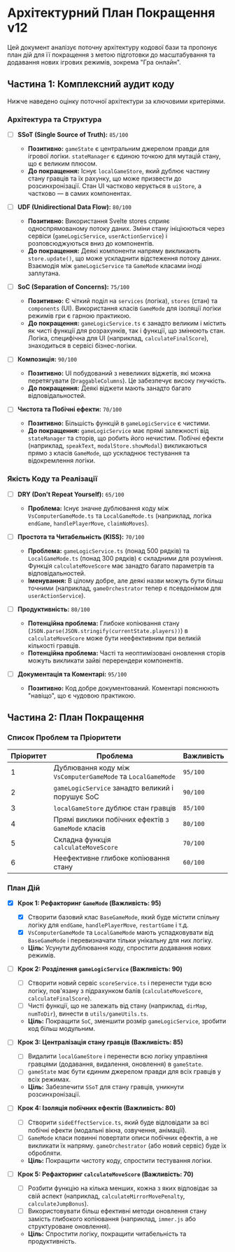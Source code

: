 # Архітектурний План Покращення v12

Цей документ аналізує поточну архітектуру кодової бази та пропонує план дій для її покращення з метою підготовки до масштабування та додавання нових ігрових режимів, зокрема "Гра онлайн".

## Частина 1: Комплексний аудит коду

Нижче наведено оцінку поточної архітектури за ключовими критеріями.

### Архітектура та Структура

- [ ] **SSoT (Single Source of Truth):** `85/100`
  - **Позитивно:** `gameState` є центральним джерелом правди для ігрової логіки. `stateManager` є єдиною точкою для мутацій стану, що є великим плюсом.
  - **До покращення:** Існує `localGameStore`, який дублює частину стану гравців та їх рахунку, що може призвести до розсинхронізації. Стан UI частково керується в `uiStore`, а частково — в самих компонентах.

- [ ] **UDF (Unidirectional Data Flow):** `80/100`
  - **Позитивно:** Використання Svelte stores сприяє односпрямованому потоку даних. Зміни стану ініціюються через сервіси (`gameLogicService`, `userActionService`) і розповсюджуються вниз до компонентів.
  - **До покращення:** Деякі компоненти напряму викликають `store.update()`, що може ускладнити відстеження потоку даних. Взаємодія між `gameLogicService` та `GameMode` класами іноді заплутана.

- [ ] **SoC (Separation of Concerns):** `75/100`
  - **Позитивно:** Є чіткий поділ на `services` (логіка), `stores` (стан) та `components` (UI). Використання класів `GameMode` для ізоляції логіки режимів гри є гарною практикою.
  - **До покращення:** `gameLogicService.ts` є занадто великим і містить як чисті функції для розрахунків, так і функції, що змінюють стан. Логіка, специфічна для UI (наприклад, `calculateFinalScore`), знаходиться в сервісі бізнес-логіки.

- [ ] **Композиція:** `90/100`
  - **Позитивно:** UI побудований з невеликих віджетів, які можна перетягувати (`DraggableColumns`). Це забезпечує високу гнучкість.
  - **До покращення:** Деякі віджети мають занадто багато відповідальностей.

- [ ] **Чистота та Побічні ефекти:** `70/100`
  - **Позитивно:** Більшість функцій в `gameLogicService` є чистими.
  - **До покращення:** `gameLogicService` має прямі залежності від `stateManager` та сторів, що робить його нечистим. Побічні ефекти (наприклад, `speakText`, `modalStore.showModal`) викликаються прямо з класів `GameMode`, що ускладнює тестування та відокремлення логіки.

### Якість Коду та Реалізації

- [ ] **DRY (Don't Repeat Yourself):** `65/100`
  - **Проблема:** Існує значне дублювання коду між `VsComputerGameMode.ts` та `LocalGameMode.ts` (наприклад, логіка `endGame`, `handlePlayerMove`, `claimNoMoves`).

- [ ] **Простота та Читабельність (KISS):** `70/100`
  - **Проблема:** `gameLogicService.ts` (понад 500 рядків) та `LocalGameMode.ts` (понад 300 рядків) є складними для розуміння. Функція `calculateMoveScore` має занадто багато параметрів та відповідальностей.
  - **Іменування:** В цілому добре, але деякі назви можуть бути більш точними (наприклад, `gameOrchestrator` тепер є псевдонімом для `userActionService`).

- [ ] **Продуктивність:** `80/100`
  - **Потенційна проблема:** Глибоке копіювання стану (`JSON.parse(JSON.stringify(currentState.players))`) в `calculateMoveScore` може бути неефективним при великій кількості гравців.
  - **Потенційна проблема:** Часті та неоптимізовані оновлення сторів можуть викликати зайві перерендери компонентів.

- [ ] **Документація та Коментарі:** `95/100`
  - **Позитивно:** Код добре документований. Коментарі пояснюють "навіщо", що є чудовою практикою.

## Частина 2: План Покращення

### Список Проблем та Пріоритети

| Пріоритет | Проблема                                                              | Важливість |
|-----------|-----------------------------------------------------------------------|------------|
| 1         | Дублювання коду між `VsComputerGameMode` та `LocalGameMode`           | `95/100`   |
| 2         | `gameLogicService` занадто великий і порушує SoC                      | `90/100`   |
| 3         | `localGameStore` дублює стан гравців                                  | `85/100`   |
| 4         | Прямі виклики побічних ефектів з `GameMode` класів                    | `80/100`   |
| 5         | Складна функція `calculateMoveScore`                                  | `70/100`   |
| 6         | Неефективне глибоке копіювання стану                                  | `60/100`   |

### План Дій

- [x] **Крок 1: Рефакторинг `GameMode` (Важливість: 95)**
  - [x] Створити базовий клас `BaseGameMode`, який буде містити спільну логіку для `endGame`, `handlePlayerMove`, `restartGame` і т.д.
  - [x] `VsComputerGameMode` та `LocalGameMode` мають успадковувати від `BaseGameMode` і перевизначати тільки унікальну для них логіку.
  - **Ціль:** Усунути дублювання коду, спростити додавання нових режимів.

- [ ] **Крок 2: Розділення `gameLogicService` (Важливість: 90)**
  - [ ] Створити новий сервіс `scoreService.ts` і перенести туди всю логіку, пов'язану з підрахунком балів (`calculateMoveScore`, `calculateFinalScore`).
  - [ ] Чисті функції, що не залежать від стану (наприклад, `dirMap`, `numToDir`), винести в `utils/gameUtils.ts`.
  - **Ціль:** Покращити `SoC`, зменшити розмір `gameLogicService`, зробити код більш модульним.

- [ ] **Крок 3: Централізація стану гравців (Важливість: 85)**
  - [ ] Видалити `localGameStore` і перенести всю логіку управління гравцями (додавання, видалення, оновлення) в `gameState`.
  - [ ] `gameState` має бути єдиним джерелом правди для всіх гравців у всіх режимах.
  - **Ціль:** Забезпечити `SSoT` для стану гравців, уникнути розсинхронізації.

- [ ] **Крок 4: Ізоляція побічних ефектів (Важливість: 80)**
  - [ ] Створити `sideEffectService.ts`, який буде відповідати за всі побічні ефекти (модальні вікна, озвучення, анімації).
  - [ ] `GameMode` класи повинні повертати описи побічних ефектів, а не викликати їх напряму. `gameOrchestrator` (або новий сервіс) буде їх обробляти.
  - **Ціль:** Покращити чистоту коду, спростити тестування логіки.

- [ ] **Крок 5: Рефакторинг `calculateMoveScore` (Важливість: 70)**
  - [ ] Розбити функцію на кілька менших, кожна з яких відповідає за свій аспект (наприклад, `calculateMirrorMovePenalty`, `calculateJumpBonus`).
  - [ ] Використовувати більш ефективні методи оновлення стану замість глибокого копіювання (наприклад, `immer.js` або структуроване оновлення).
  - **Ціль:** Спростити логіку, покращити читабельність та продуктивність.